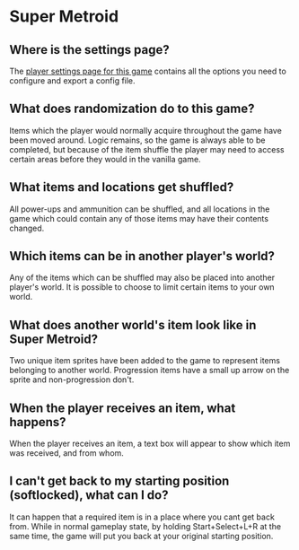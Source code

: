 # Super Metroid

## Where is the settings page?

The [player settings page for this game](../player-settings) contains all the options you need to configure and export a
config file.

## What does randomization do to this game?

Items which the player would normally acquire throughout the game have been moved around. Logic remains, so the game is
always able to be completed, but because of the item shuffle the player may need to access certain areas before they
would in the vanilla game.

## What items and locations get shuffled?

All power-ups and ammunition can be shuffled, and all locations in the game which could contain any of those items may
have their contents changed.

## Which items can be in another player's world?

Any of the items which can be shuffled may also be placed into another player's world. It is possible to choose to limit
certain items to your own world.

## What does another world's item look like in Super Metroid?

Two unique item sprites have been added to the game to represent items belonging to another world. Progression items have
a small up arrow on the sprite and non-progression don't.

## When the player receives an item, what happens?

When the player receives an item, a text box will appear to show which item was received, and from whom.

## I can't get back to my starting position (softlocked), what can I do?

It can happen that a required item is in a place where you cant get back from. While in normal gameplay state, by holding
Start+Select+L+R at the same time, the game will put you back at your original starting position.

